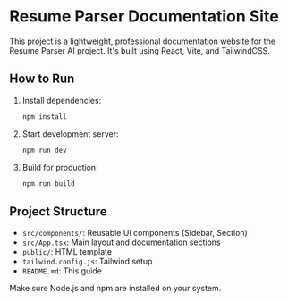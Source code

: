 # Resume Parser Documentation Site

This project is a lightweight, professional documentation website for the Resume Parser AI project. It's built using React, Vite, and TailwindCSS.

## How to Run

1. Install dependencies:

   ```bash
   npm install
   ```

2. Start development server:

   ```bash
   npm run dev
   ```

3. Build for production:

   ```bash
   npm run build
   ```

## Project Structure

- `src/components/`: Reusable UI components (Sidebar, Section)
- `src/App.tsx`: Main layout and documentation sections
- `public/`: HTML template
- `tailwind.config.js`: Tailwind setup
- `README.md`: This guide

Make sure Node.js and npm are installed on your system.